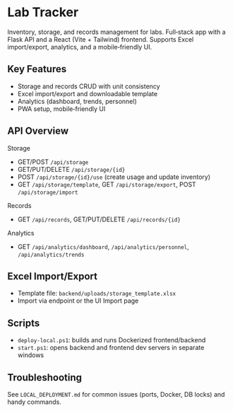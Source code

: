 # Lab Tracker

Inventory, storage, and records management for labs. Full‑stack app with a Flask API and a React (Vite + Tailwind) frontend. Supports Excel import/export, analytics, and a mobile‑friendly UI.


## Key Features

- Storage and records CRUD with unit consistency
- Excel import/export and downloadable template
- Analytics (dashboard, trends, personnel)
- PWA setup, mobile‑friendly UI

## API Overview

Storage

- GET/POST `/api/storage`
- GET/PUT/DELETE `/api/storage/{id}`
- POST `/api/storage/{id}/use` (create usage and update inventory)
- GET `/api/storage/template`, GET `/api/storage/export`, POST `/api/storage/import`

Records

- GET `/api/records`, GET/PUT/DELETE `/api/records/{id}`

Analytics

- GET `/api/analytics/dashboard`, `/api/analytics/personnel`, `/api/analytics/trends`

## Excel Import/Export

- Template file: `backend/uploads/storage_template.xlsx`
- Import via endpoint or the UI Import page

## Scripts

- `deploy-local.ps1`: builds and runs Dockerized frontend/backend
- `start.ps1`: opens backend and frontend dev servers in separate windows

## Troubleshooting

See `LOCAL_DEPLOYMENT.md` for common issues (ports, Docker, DB locks) and handy commands.
